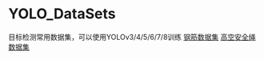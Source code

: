 # YOLO_DataSets
目标检测常用数据集，可以使用YOLOv3/4/5/6/7/8训练
[钢筋数据集](https://hallo.codestore.pro/buy/5)
[高空安全绳数据集](https://hallo.codestore.pro/buy/6)
